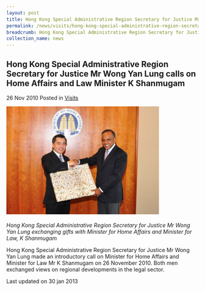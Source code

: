 ```yaml
---
layout: post
title: Hong Kong Special Administrative Region Secretary for Justice Mr Wong Yan Lung calls on Home Affairs and Law Minister K Shanmugam
permalink: /news/visits/hong-kong-special-administrative-region-secretary-for-justice-mr-wong-yan-lung-calls-on-home/
breadcrumb: Hong Kong Special Administrative Region Secretary for Justice Mr Wong Yan Lung calls on Home Affairs and Law Minister K Shanmugam
collection_name: news
---
```


<style>
.image {width: 400px;}
.image img {max-width: 100%;}
</style>

Hong Kong Special Administrative Region Secretary for Justice Mr Wong Yan Lung calls on Home Affairs and Law Minister K Shanmugam
---

26 Nov 2010 Posted in [Visits](/news/visits/)

<div class="image"><img src="/images/call-hk-sec-wong-yan-lung.jpg/"></div><br>
<i>Hong Kong Special Administrative Region Secretary for Justice Mr Wong Yan Lung exchanging gifts with Minister for Home Affairs and Minister for Law, K Shanmugam</i>

Hong Kong Special Administrative Region Secretary for Justice Mr Wong Yan Lung made an introductory call on Minister for Home Affairs and Minister for Law Mr K Shanmugam on 26 November 2010. Both men exchanged views on regional developments in the legal sector.

<p class="right-side-updated">Last updated on 30 jan 2013</p>
